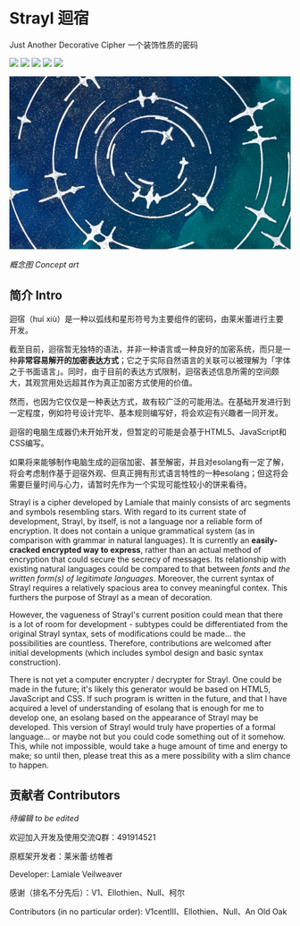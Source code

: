 # Strayl 迴宿

Just Another Decorative Cipher 一个装饰性质的密码

<img src = "https://img.shields.io/github/last-commit/LamialeVeilweaver/Strayl">
<img src = "https://img.shields.io/github/issues/LamialeVeilweaver/Strayl">
<img src = "https://img.shields.io/github/forks/LamialeVeilweaver/Strayl">
<img src = "https://img.shields.io/github/stars/LamialeVeilweaver/Strayl">
<img src = "https://img.shields.io/github/license/LamialeVeilweaver/Strayl">

![Strayl concept art](https://github.com/LamialeVeilweaver/Strayl/blob/main/images/concept_art/straylconcept.jpg?raw=true)

_概念图 Concept art_

## 简介 Intro

迴宿（huí xiù）是一种以弧线和星形符号为主要组件的密码，由莱米蕾进行主要开发。

截至目前，迴宿暂无独特的语法，并非一种语言或一种良好的加密系统，而只是一种**非常容易解开的加密表达方式**；它之于实际自然语言的关联可以被理解为「字体之于书面语言」。同时，由于目前的表达方式限制，迴宿表述信息所需的空间颇大，其观赏用处远超其作为真正加密方式使用的价值。

然而，也因为它仅仅是一种表达方式，故有较广泛的可能用法。在基础开发进行到一定程度，例如符号设计完毕、基本规则编写好，将会欢迎有兴趣者一同开发。

迴宿的电脑生成器仍未开始开发，但暂定的可能是会基于HTML5、JavaScript和CSS编写。

如果将来能够制作电脑生成的迴宿加密、甚至解密，并且对esolang有一定了解，将会考虑制作基于迴宿外观、但真正拥有形式语言特性的一种esolang；但这将会需要巨量时间与心力，请暂时先作为一个实现可能性较小的饼来看待。

Strayl is a cipher developed by Lamiale that mainly consists of arc segments and symbols resembling stars. With regard to its current state of development, Strayl, by itself, is not a language nor a reliable form of encryption. It does not contain a unique grammatical system (as in comparison with grammar in natural languages). It is currently an **easily-cracked encrypted way to express**, rather than an actual method of encryption that could secure the secrecy of messages. Its relationship with existing natural languages could be compared to that between _fonts_ and _the written form(s) of legitimate languages_. Moreover, the current syntax of Strayl requires a relatively spacious area to convey meaningful contex. This furthers the purpose of Strayl as a mean of decoration.

However, the vagueness of Strayl's current position could mean that there is a lot of room for development - subtypes could be differentiated from the original Strayl syntax, sets of modifications could be made... the possibilities are countless. Therefore, contributions are welcomed after initial developments (which includes symbol design and basic syntax construction).

There is not yet a computer encrypter / decrypter for Strayl. One could be made in the future; it's likely this generator would be based on HTML5, JavaScript and CSS. If such program is written in the future, and that I have acquired a level of understanding of esolang that is enough for me to develop one, an esolang based on the appearance of Strayl may be developed. This version of Strayl would truly have properties of a formal language... or maybe not but you could code something out of it somehow. This, while not impossible, would take a huge amount of time and energy to make; so until then, please treat this as a mere possibility with a slim chance to happen.

## 贡献者 Contributors

_待编辑 to be edited_

欢迎加入开发及使用交流Q群：491914521

原框架开发者：莱米蕾·纺帷者

Developer: Lamiale Veilweaver

感谢（排名不分先后）：V1、Ellothien、Null、柯尔

Contributors (in no particular order): V1centIII、Ellothien、Null、An Old Oak
